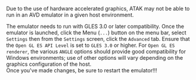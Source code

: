 Due to the use of hardware accelerated graphics, ATAK may not be able to run in an AVD emulator in a given host environment.

The emulator needs to run with GLES 3.0 or later compatibility. Once the emulator is launched, click the Menu (`...`) button on the menu bar, select `Settings` then from the `Settings` screen, click the `Advanced` tab. Ensure that the `Open GL ES API Level` is set to `GLES 3.0` or higher. For `Open GL ES renderer`, the various `ANGLE` options should provide good compatibility for Windows environments; use of other options will vary depending on the graphics configuration of the host.  
Once you've made changes, be sure to restart the emulator!!!
